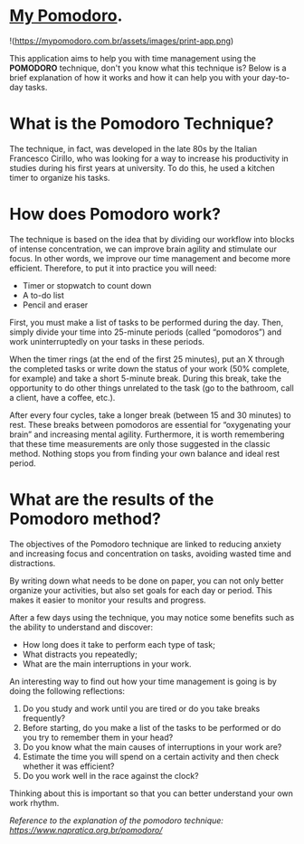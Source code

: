 # [My Pomodoro](https://mypomodoro.com.br/).
 
!(https://mypomodoro.com.br/assets/images/print-app.png)

This application aims to help you with time management using the **POMODORO** technique, don't you know what this technique is? Below is a brief explanation of how it works and how it can help you with your day-to-day tasks.

# What is the Pomodoro Technique?

The technique, in fact, was developed in the late 80s by the Italian Francesco Cirillo, who was looking for a way to increase his productivity in studies during his first years at university. To do this, he used a kitchen timer to organize his tasks.

# How does Pomodoro work?

The technique is based on the idea that by dividing our workflow into blocks of intense concentration, we can improve brain agility and stimulate our focus. In other words, we improve our time management and become more efficient. Therefore, to put it into practice you will need:

* Timer or stopwatch to count down
* A to-do list
* Pencil and eraser

First, you must make a list of tasks to be performed during the day. Then, simply divide your time into 25-minute periods (called “pomodoros”) and work uninterruptedly on your tasks in these periods.


When the timer rings (at the end of the first 25 minutes), put an X through the completed tasks or write down the status of your work (50% complete, for example) and take a short 5-minute break. During this break, take the opportunity to do other things unrelated to the task (go to the bathroom, call a client, have a coffee, etc.).

After every four cycles, take a longer break (between 15 and 30 minutes) to rest. These breaks between pomodoros are essential for “oxygenating your brain” and increasing mental agility. Furthermore, it is worth remembering that these time measurements are only those suggested in the classic method. Nothing stops you from finding your own balance and ideal rest period.

# What are the results of the Pomodoro method?

The objectives of the Pomodoro technique are linked to reducing anxiety and increasing focus and concentration on tasks, avoiding wasted time and distractions.

By writing down what needs to be done on paper, you can not only better organize your activities, but also set goals for each day or period. This makes it easier to monitor your results and progress.

After a few days using the technique, you may notice some benefits such as the ability to understand and discover:

* How long does it take to perform each type of task;
* What distracts you repeatedly;
* What are the main interruptions in your work.

An interesting way to find out how your time management is going is by doing the following reflections:

1. Do you study and work until you are tired or do you take breaks frequently?
2. Before starting, do you make a list of the tasks to be performed or do you try to remember them in your head?
3. Do you know what the main causes of interruptions in your work are?
4. Estimate the time you will spend on a certain activity and then check whether it was efficient?
5. Do you work well in the race against the clock?


Thinking about this is important so that you can better understand your own work rhythm.

_Reference to the explanation of the pomodoro technique: <https://www.napratica.org.br/pomodoro/>_

